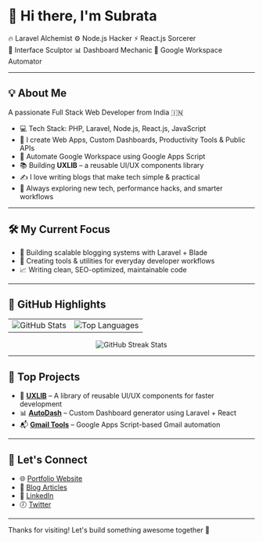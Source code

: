 # 👋 Hi there, I'm Subrata

🔥 Laravel Alchemist ⚙ Node.js Hacker ⚡ React.js Sorcerer  
🧩 Interface Sculptor 📊 Dashboard Mechanic 🤖 Google Workspace Automator  

---

## 💡 About Me

A passionate Full Stack Web Developer from India 🇮🇳

- 💻 Tech Stack: PHP, Laravel, Node.js, React.js, JavaScript
- 🧰 I create Web Apps, Custom Dashboards, Productivity Tools & Public APIs
- 🤖 Automate Google Workspace using Google Apps Script
- 📚 Building **UXLIB** – a reusable UI/UX components library
- ✍️ I love writing blogs that make tech simple & practical
- 🚀 Always exploring new tech, performance hacks, and smarter workflows

---

## 🛠 My Current Focus

- 🔨 Building scalable blogging systems with Laravel + Blade
- 🧪 Creating tools & utilities for everyday developer workflows
- 📈 Writing clean, SEO-optimized, maintainable code

---

## 🌟 GitHub Highlights

<table>
  <tr>
    <td>
      <img src="https://github-readme-stats.vercel.app/api?username=subratapeid&show_icons=true&theme=tokyonight" alt="GitHub Stats" />
    </td>
    <td>
      <img src="https://github-readme-stats.vercel.app/api/top-langs/?username=subratapeid&layout=compact&theme=tokyonight" alt="Top Languages" />
    </td>
  </tr>
</table>

<p align="center">
  <img src="https://github-readme-streak-stats.herokuapp.com/?user=subratapeid&theme=tokyonight" alt="GitHub Streak Stats" />
</p>

---

## 🚀 Top Projects

<!-- Replace with your pinned repo links or cards -->

- 🔧 [**UXLIB**](#) – A library of reusable UI/UX components for faster development
- 📊 [**AutoDash**](#) – Custom Dashboard generator using Laravel + React
- 📬 [**Gmail Tools**](#) – Google Apps Script-based Gmail automation

---

## 👬 Let's Connect

- 🌐 [Portfolio Website](#) <!-- Add your link -->
- 📝 [Blog Articles](#) <!-- Add your blog link -->
- 💼 [LinkedIn](#) <!-- Optional -->
- 🕖 [Twitter](#) <!-- Optional -->

---

Thanks for visiting! Let's build something awesome together 🚀
